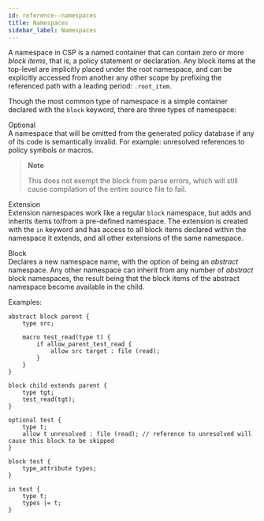 ```yaml
---
id: reference--namespaces
title: Namespaces
sidebar_label: Namespaces
---
```


A namespace in CSP is a named container that can contain zero or more
*block items*, that is, a policy statement or declaration. Any block
items at the top-level are implicitly placed under the root namespace,
and can be explicitly accessed from another any other scope by prefixing
the referenced path with a leading period: `.root_item`.

Though the most common type of namespace is a simple container declared
with the `block` keyword, there are three types of namespace:

Optional  
A namespace that will be omitted from the generated policy database if
any of its code is semantically invalid. For example: unresolved
references to policy symbols or macros.

> **Note**
>
> This does not exempt the block from parse errors, which will still
> cause compilation of the entire source file to fail.

Extension  
Extension namespaces work like a regular `block` namespace, but adds and
inherits items to/from a pre-defined namespace. The extension is created
with the `in` keyword and has access to all block items declared within
the namespace it extends, and all other extensions of the same
namespace.

Block  
Declares a new namespace name, with the option of being an *abstract*
namespace. Any other namespace can inherit from any number of *abstract*
block namespaces, the result being that the block items of the abstract
namespace become available in the child.

Examples:

    abstract block parent {
        type src;

        macro test_read(type t) {
            if allow_parent_test_read {
                allow src target : file (read);
            }
        }
    }

    block child extends parent {
        type tgt;
        test_read(tgt);
    }

    optional test {
        type t;
        allow t unresolved : file (read); // reference to unresolved will cause this block to be skipped
    }

    block test {
        type_attribute types;
    }

    in test {
        type t;
        types |= t;
    }
